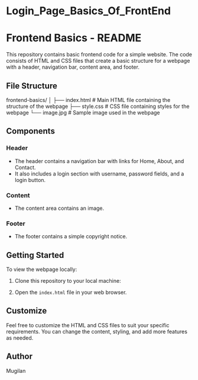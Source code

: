 # Login_Page_Basics_Of_FrontEnd

# Frontend Basics - README

This repository contains basic frontend code for a simple website. The code consists of HTML and CSS files that create a basic structure for a webpage with a header, navigation bar, content area, and footer.

## File Structure

frontend-basics/
│
├── index.html # Main HTML file containing the structure of the webpage
├── style.css # CSS file containing styles for the webpage
└── image.jpg # Sample image used in the webpage


## Components

### Header
- The header contains a navigation bar with links for Home, About, and Contact.
- It also includes a login section with username, password fields, and a login button.

### Content
- The content area contains an image.

### Footer
- The footer contains a simple copyright notice.

## Getting Started

To view the webpage locally:

1. Clone this repository to your local machine:


2. Open the `index.html` file in your web browser.

## Customize

Feel free to customize the HTML and CSS files to suit your specific requirements. You can change the content, styling, and add more features as needed.

## Author

Mugilan


